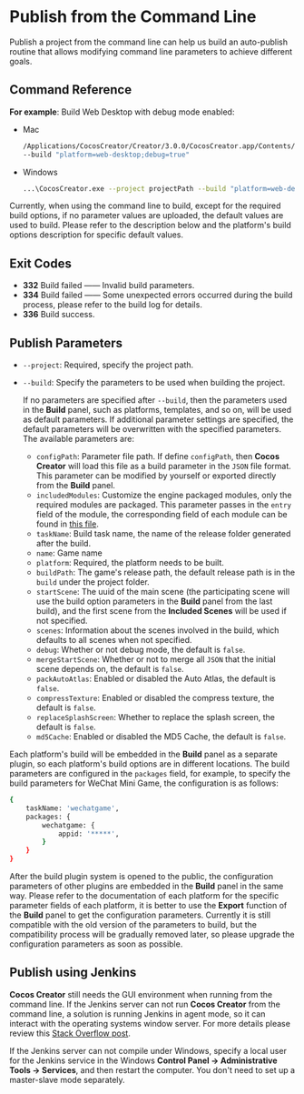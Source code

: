 # Publish from the Command Line

Publish a project from the command line can help us build an auto-publish routine that allows modifying command line parameters to achieve different goals.

## Command Reference

**For example**: Build Web Desktop with debug mode enabled:

- Mac

  ```bash
  /Applications/CocosCreator/Creator/3.0.0/CocosCreator.app/Contents/MacOS/CocosCreator --project projectPath
  --build "platform=web-desktop;debug=true"
  ```

- Windows

  ```bash
  ...\CocosCreator.exe --project projectPath --build "platform=web-desktop;debug=true"
  ```

Currently, when using the command line to build, except for the required build options, if no parameter values are uploaded, the default values are used to build. Please refer to the description below and the platform's build options description for specific default values.

## Exit Codes

- **332** Build failed —— Invalid build parameters.
- **334** Build failed —— Some unexpected errors occurred during the build process, please refer to the build log for details.
- **336** Build success.

## Publish Parameters

- `--project`: Required, specify the project path.

- `--build`: Specify the parameters to be used when building the project.

  If no parameters are specified after `--build`, then the parameters used in the **Build** panel, such as platforms, templates, and so on, will be used as default parameters. If additional parameter settings are specified, the default parameters will be overwritten with the specified parameters. The available parameters are:
    - `configPath`: Parameter file path. If define `configPath`, then __Cocos Creator__ will load this file as a build parameter in the `JSON` file format. This parameter can be modified by yourself or exported directly from the **Build** panel.
    - `includedModules`: Customize the engine packaged modules, only the required modules are packaged. This parameter passes in the `entry` field of the module, the corresponding field of each module can be found in [this file](https://github.com/cocos-creator/engine/blob/3d/scripts/module-division/division-config.json).
    - `taskName`: Build task name, the name of the release folder generated after the build.
    - `name`: Game name
    - `platform`: Required, the platform needs to be built.
    - `buildPath`: The game's release path, the default release path is in the `build` under the project folder.
    - `startScene`: The uuid of the main scene (the participating scene will use the build option parameters in the **Build** panel from the last build), and the first scene from the **Included Scenes** will be used if not specified.
    - `scenes`: Information about the scenes involved in the build, which defaults to all scenes when not specified.
    - `debug`: Whether or not debug mode, the default is `false`.
    - `mergeStartScene`: Whether or not to merge all `JSON` that the initial scene depends on, the default is `false`.
    - `packAutoAtlas`: Enabled or disabled the Auto Atlas, the default is `false`.
    - `compressTexture`: Enabled or disabled the compress texture, the default is `false`.
    - `replaceSplashScreen`: Whether to replace the splash screen, the default is `false`.
    - `md5Cache`: Enabled or disabled the MD5 Cache, the default is `false`.

Each platform's build will be embedded in the **Build** panel as a separate plugin, so each platform's build options are in different locations. The build parameters are configured in the `packages` field, for example, to specify the build parameters for WeChat Mini Game, the configuration is as follows:

```bash
{
    taskName: 'wechatgame',
    packages: {
        wechatgame: {
            appid: '*****',
        }
    }
}
```

After the build plugin system is opened to the public, the configuration parameters of other plugins are embedded in the **Build** panel in the same way. Please refer to the documentation of each platform for the specific parameter fields of each platform, it is better to use the **Export** function of the **Build** panel to get the configuration parameters. Currently it is still compatible with the old version of the parameters to build, but the compatibility process will be gradually removed later, so please upgrade the configuration parameters as soon as possible.

## Publish using Jenkins

**Cocos Creator** still needs the GUI environment when running from the command line. If the Jenkins server can not run **Cocos Creator** from the command line, a solution is running Jenkins in agent mode, so it can interact with the operating systems window server. For more details please review this [Stack Overflow post]( https://stackoverflow.com/questions/13966595/build-unity-project-with-jenkins-failed).

If the Jenkins server can not compile under Windows, specify a local user for the Jenkins service in the Windows **Control Panel -> Administrative Tools -> Services**, and then restart the computer. You don't need to set up a master-slave mode separately.
